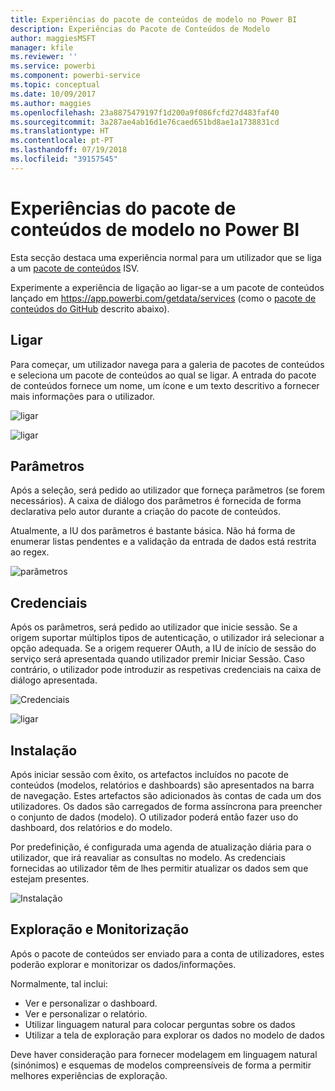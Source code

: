 ```yaml
---
title: Experiências do pacote de conteúdos de modelo no Power BI
description: Experiências do Pacote de Conteúdos de Modelo
author: maggiesMSFT
manager: kfile
ms.reviewer: ''
ms.service: powerbi
ms.component: powerbi-service
ms.topic: conceptual
ms.date: 10/09/2017
ms.author: maggies
ms.openlocfilehash: 23a8875479197f1d200a9f086fcfd27d483faf40
ms.sourcegitcommit: 3a287ae4ab16d1e76caed651bd8ae1a1738831cd
ms.translationtype: HT
ms.contentlocale: pt-PT
ms.lasthandoff: 07/19/2018
ms.locfileid: "39157545"
---
```

# <a name="template-content-pack-experiences-in-power-bi"></a>Experiências do pacote de conteúdos de modelo no Power BI
Esta secção destaca uma experiência normal para um utilizador que se liga a um [pacote de conteúdos](service-connect-to-services.md) ISV.

Experimente a experiência de ligação ao ligar-se a um pacote de conteúdos lançado em https://app.powerbi.com/getdata/services (como o [pacote de conteúdos do GitHub](https://app.powerbi.com/getdata/services/github) descrito abaixo).

## <a name="connect"></a>Ligar
Para começar, um utilizador navega para a galeria de pacotes de conteúdos e seleciona um pacote de conteúdos ao qual se ligar. A entrada do pacote de conteúdos fornece um nome, um ícone e um texto descritivo a fornecer mais informações para o utilizador.

![ligar](media/template-content-pack-experience/github_data.png)

![ligar](media/template-content-pack-experience/github_connect.png)

## <a name="parameters"></a>Parâmetros
Após a seleção, será pedido ao utilizador que forneça parâmetros (se forem necessários). A caixa de diálogo dos parâmetros é fornecida de forma declarativa pelo autor durante a criação do pacote de conteúdos.

Atualmente, a IU dos parâmetros é bastante básica. Não há forma de enumerar listas pendentes e a validação da entrada de dados está restrita ao regex.

![parâmetros](media/template-content-pack-experience/github_params.png)

## <a name="credentials"></a>Credenciais
Após os parâmetros, será pedido ao utilizador que inicie sessão.  Se a origem suportar múltiplos tipos de autenticação, o utilizador irá selecionar a opção adequada. Se a origem requerer OAuth, a IU de início de sessão do serviço será apresentada quando utilizador premir Iniciar Sessão.  Caso contrário, o utilizador pode introduzir as respetivas credenciais na caixa de diálogo apresentada.

![Credenciais](media/template-content-pack-experience/github_login.png)

![ligar](media/template-content-pack-experience/github_creds2.png)

## <a name="instantiation"></a>Instalação
Após iniciar sessão com êxito, os artefactos incluídos no pacote de conteúdos (modelos, relatórios e dashboards) são apresentados na barra de navegação.  Estes artefactos são adicionados às contas de cada um dos utilizadores.  Os dados são carregados de forma assíncrona para preencher o conjunto de dados (modelo).  O utilizador poderá então fazer uso do dashboard, dos relatórios e do modelo.

Por predefinição, é configurada uma agenda de atualização diária para o utilizador, que irá reavaliar as consultas no modelo.  As credenciais fornecidas ao utilizador têm de lhes permitir atualizar os dados sem que estejam presentes.

![Instalação](media/template-content-pack-experience/github_dashboard.png)

## <a name="exploration-and-monitoring"></a>Exploração e Monitorização
Após o pacote de conteúdos ser enviado para a conta de utilizadores, estes poderão explorar e monitorizar os dados/informações.

Normalmente, tal inclui:

* Ver e personalizar o dashboard.
* Ver e personalizar o relatório.
* Utilizar linguagem natural para colocar perguntas sobre os dados
* Utilizar a tela de exploração para explorar os dados no modelo de dados

Deve haver consideração para fornecer modelagem em linguagem natural (sinónimos) e esquemas de modelos compreensíveis de forma a permitir melhores experiências de exploração.

